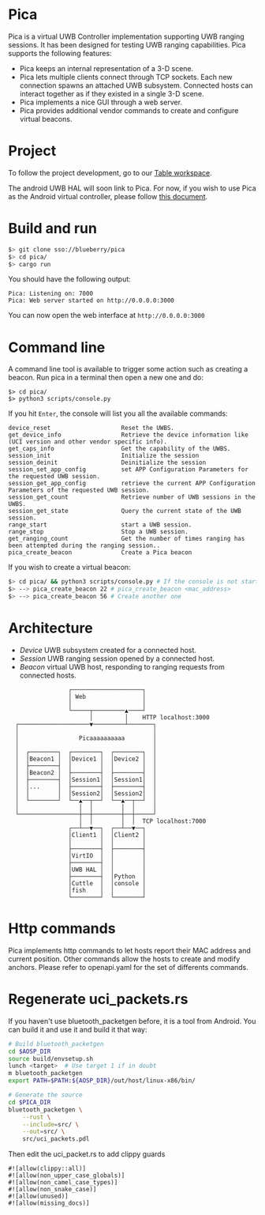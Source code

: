# Pica

Pica is a virtual UWB Controller implementation supporting UWB ranging sessions.
It has been designed for testing UWB ranging capabilities.
Pica supports the following features:

- Pica keeps an internal representation of a 3-D scene.
- Pica lets multiple clients connect through TCP sockets.
  Each new connection spawns an attached UWB subsystem. Connected hosts can
  interact together as if they existed in a single 3-D scene.
- Pica implements a nice GUI through a web server.
- Pica provides additional vendor commands to create and configure
  virtual beacons.

# Project

To follow the project development, go to our [Table workspace](https://tables.area120.google.com/u/0/workspace/bfwweREaj8B6VK-gSOG4Qm/table/8sIowZVeFFi23ptG2Ej_uL).

The android UWB HAL will soon link to Pica. For now, if you wish to use Pica as the Android virtual controller, please follow [this document](http://doc/1Dd3q5u-HDFogfrC0mWc-auyhf2tU6reJFBGGK2a8_sA).

# Build and run

```bash
$> git clone sso://blueberry/pica
$> cd pica/
$> cargo run
```

You should have the following output:

```
Pica: Listening on: 7000
Pica: Web server started on http://0.0.0.0:3000
```

You can now open the web interface at `http://0.0.0.0:3000`

# Command line

A command line tool is available to trigger some action such as creating a beacon.
Run pica in a terminal then open a new one and do:
```
$> cd pica/
$> python3 scripts/console.py
```

If you hit `Enter`, the console will list you all the available commands:
```
device_reset                    Reset the UWBS.
get_device_info                 Retrieve the device information like (UCI version and other vendor specific info).
get_caps_info                   Get the capability of the UWBS.
session_init                    Initialize the session
session_deinit                  Deinitialize the session
session_set_app_config          set APP Configuration Parameters for the requested UWB session.
session_get_app_config          retrieve the current APP Configuration Parameters of the requested UWB session.
session_get_count               Retrieve number of UWB sessions in the UWBS.
session_get_state               Query the current state of the UWB session.
range_start                     start a UWB session.
range_stop                      Stop a UWB session.
get_ranging_count               Get the number of times ranging has been attempted during the ranging session..
pica_create_beacon              Create a Pica beacon
```

If you wish to create a virtual beacon:

```bash
$> cd pica/ && python3 scripts/console.py # If the console is not started yet
$> --> pica_create_beacon 22 # pica_create_beacon <mac_address>
$> --> pica_create_beacon 56 # Create another one
```
# Architecture

- *Device* UWB subsystem created for a connected host.
- *Session* UWB ranging session opened by a connected host.
- *Beacon* virtual UWB host, responding to ranging requests from
  connected hosts.

```
                 ┌────────────────────┐
                 │ Web                │
                 │                    │
                 └─────┬─────────▲────┘
                       │         │    HTTP localhost:3000
  ┌────────────────────▼─────────┴───────┐
  │                                      │
  │                 Picaaaaaaaaaa        │
  │                                      │
  │  ┌────────┐  ┌────────┐  ┌────────┐  │
  │  │Beacon1 │  │Device1 │  │Device2 │  │
  │  ├────────┤  │        │  │        │  │
  │  │Beacon2 │  ├────────┤  ├────────┤  │
  │  ├────────┤  │Session1│  │Session1│  │
  │  │...     │  ├────────┤  ├────────┤  │
  │  │        │  │Session2│  │Session2│  │
  │  └────────┘  └──▲──┬──┘  └──▲──┬──┘  │
  │                 │  │        │  │     │
  └─────────────────┼──┼────────┼──┼─────┘
                    │  │        │  │  TCP localhost:7000
                 ┌──┴──▼──┐  ┌──┴──▼──┐
                 │Client1 │  │Client2 │
                 │        │  │        │
                 ├────────┤  ├────────┤
                 │VirtIO  │  │        │
                 ├────────┤  │        │
                 │UWB HAL │  │        │
                 ├────────┤  │Python  │
                 │Cuttle  │  │console │
                 │fish    │  │        │
                 └────────┘  └────────┘
```

# Http commands

Pica implements http commands to let hosts report their
MAC address and current position. Other commands allow the hosts to create and
modify anchors. Please refer to openapi.yaml for the set of differents commands.

# Regenerate uci_packets.rs
If you haven't use bluetooth_packetgen before, it is a tool from Android. You can build it and use it
and build it that way:
```bash
# Build bluetooth_packetgen
cd $AOSP_DIR
source build/envsetup.sh
lunch <target>  # Use target 1 if in doubt
m bluetooth_packetgen
export PATH=$PATH:${AOSP_DIR}/out/host/linux-x86/bin/

# Generate the source
cd $PICA_DIR
bluetooth_packetgen \
    --rust \
    --include=src/ \
    --out=src/ \
    src/uci_packets.pdl
```

Then edit the uci_packet.rs to add clippy guards

```
#![allow(clippy::all)]
#![allow(non_upper_case_globals)]
#![allow(non_camel_case_types)]
#![allow(non_snake_case)]
#![allow(unused)]
#![allow(missing_docs)]
```
